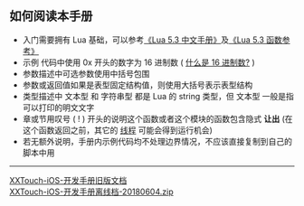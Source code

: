 ## 如何阅读本手册

- 入门需要拥有 Lua 基础，可以参考[《Lua 5.3 中文手册》](https://cloudwu.github.io/lua53doc/manual.html)及[《Lua 5.3 函数参考》](https://www.zybuluo.com/havonz/note/564563) 
- 示例  代码中使用 0x 开头的数字为 16 进制数 \( [什么是 16 进制数?](https://baike.baidu.com/item/%E5%8D%81%E5%85%AD%E8%BF%9B%E5%88%B6%E6%95%B0/5697828) \)
- 参数描述中可选参数使用中括号包围
- 参数或返回值如果是表型固定结构值，则使用大括号表示表型结构
- 类型描述中 文本型 和 字符串型 都是 Lua 的 string 类型，但 文本型 一般是指可以打印的明文文字
- 章或节用叹号 \( \! \) 开头的说明这个函数或者这个模块的函数包含隐式 **让出** (在这个函数返回之前，其它的 [线程](/Handbook/thread/README.md) 可能会得到运行机会) 
- 若无额外说明，手册内示例代码均不处理边界情况，不应该直接复制到自己的脚本中用

---

[XXTouch-iOS-开发手册旧版文档](https://www.xxtouch.com/docs/dev.bak.html)  
[XXTouch-iOS-开发手册离线档-20180604.zip](https://apt-pages.xxtouch.com/others/XXTouch-iOS-%E5%BC%80%E5%8F%91%E6%89%8B%E5%86%8C%E7%A6%BB%E7%BA%BF%E6%A1%A3-20180604.zip)  
